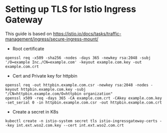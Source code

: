 # Setting up TLS for Istio Ingress Gateway

This guide is based on https://istio.io/docs/tasks/traffic-management/ingress/secure-ingress-mount/

- Root certificate

```
openssl req -x509 -sha256 -nodes -days 365 -newkey rsa:2048 -subj '/O=example Inc./CN=example.com' -keyout example.com.key -out example.com.crt
```

- Cert and Private key for httpbin


```
openssl req -out httpbin.example.com.csr -newkey rsa:2048 -nodes -keyout httpbin.example.com.key -subj "/CN=httpbin.example.com/O=httpbin organization"
openssl x509 -req -days 365 -CA example.com.crt -CAkey example.com.key -set_serial 0 -in httpbin.example.com.csr -out httpbin.example.com.crt
```

- Create a secret in K8s

```
kubectl create -n istio-system secret tls istio-ingressgateway-certs --key int.ext.wso2.com.key --cert int.ext.wso2.com.crt
```
